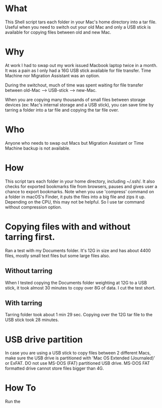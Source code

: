 # What
This Shell script tars each folder in your Mac's home directory into a tar file. Useful when you need to switch out your old Mac and only a USB stick is available for copying files between old and new Mac. 


# Why
At work I had to swap out my work issued Macbook laptop twice in a month. It was a pain as I only had a 16G USB stick available for file transfer. Time Machine nor Migration Assistant was an option.

During the switchout, much of time was spent waiting for file transfer between   old-Mac --> USB-stick --> new-Mac. 

When you are copying many thousands of small files between storage devices (ex: Mac's internal storage and a USB stick), you can save time by tarring a folder into a tar file and copying the tar file over.


# Who
Anyone who needs to swap out Macs but Migration Assistant or Time Machine backup is not available. 


# How
This script tars each folder in your home directory, including ~/.ssh/. It also checks for exported bookmarks file from browsers, pauses and gives user a chance to export bookmarks. Note when you use 'compress' command on a folder in macOS's Finder, it puts the files into a big file and zips it up. Depending on the CPU, this may not be helpful. So I use tar command without compression option.


# Copying files with and without tarring first.
Ran a test with my Documents folder.
It's 12G in size and has about 4400 files, mostly small text files but some large files also.

## Without tarring
When I tested copying the Documents folder weighting at 12G to a USB stick, it took almost 30 minutes to copy over 8G of data. I cut the test short.

## With tarring
Tarring folder took about 1 min 29 sec.
Copying over the 12G tar file to the USB stick took 28 minutes.


# USB drive partition
In case you are using a USB stick to copy files between 2 different Macs, make sure the USB drive is partitioned with 'Mac OS Extended (Journaled)' or ExFAT. DO not use MS-DOS (FAT) partitioned USB drive. MS-DOS FAT formatted drive cannot store files bigger than 4G.


# How To
Run the 
